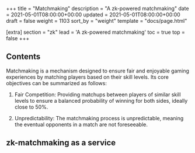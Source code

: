 +++
title = "Matchmaking"
description = "A zk-powered matchmaking"
date = 2021-05-01T08:00:00+00:00
updated = 2021-05-01T08:00:00+00:00
draft = false
weight = 1103
sort_by = "weight"
template = "docs/page.html"

[extra]
section = "zk"
lead = 'A zk-powered matchmaking'
toc = true
top = false
+++

## Contents
Matchmaking is a mechanism designed to ensure fair and enjoyable gaming experiences by matching players based on their skill levels.
Its core objectives can be summarized as follows:

1. Fair Competition: Providing matchups between players of similar skill
levels to ensure a balanced probability of winning for both sides, ideally
close to 50%.

2. Unpredictability: The matchmaking process is unpredictable, meaning
the eventual opponents in a match are not foreseeable.

## zk-matchmaking as a service

